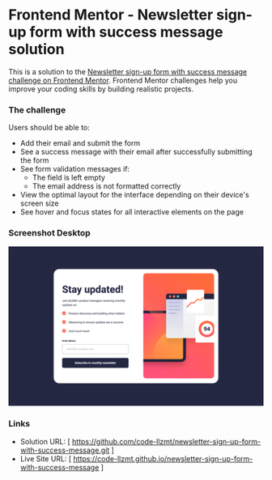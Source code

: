 # Frontend Mentor - Newsletter sign-up form with success message solution

This is a solution to the [Newsletter sign-up form with success message challenge on Frontend Mentor](https://www.frontendmentor.io/challenges/newsletter-signup-form-with-success-message-3FC1AZbNrv). Frontend Mentor challenges help you improve your coding skills by building realistic projects. 


### The challenge

Users should be able to:

- Add their email and submit the form
- See a success message with their email after successfully submitting the form
- See form validation messages if:
  - The field is left empty
  - The email address is not formatted correctly
- View the optimal layout for the interface depending on their device's screen size
- See hover and focus states for all interactive elements on the page


### Screenshot Desktop

![](./screenshot-newsletter-sign-up-with-success-message-desktop.png)


### Links

- Solution URL: [ https://github.com/code-llzmt/newsletter-sign-up-form-with-success-message.git ]
- Live Site URL: [ https://code-llzmt.github.io/newsletter-sign-up-form-with-success-message ]
